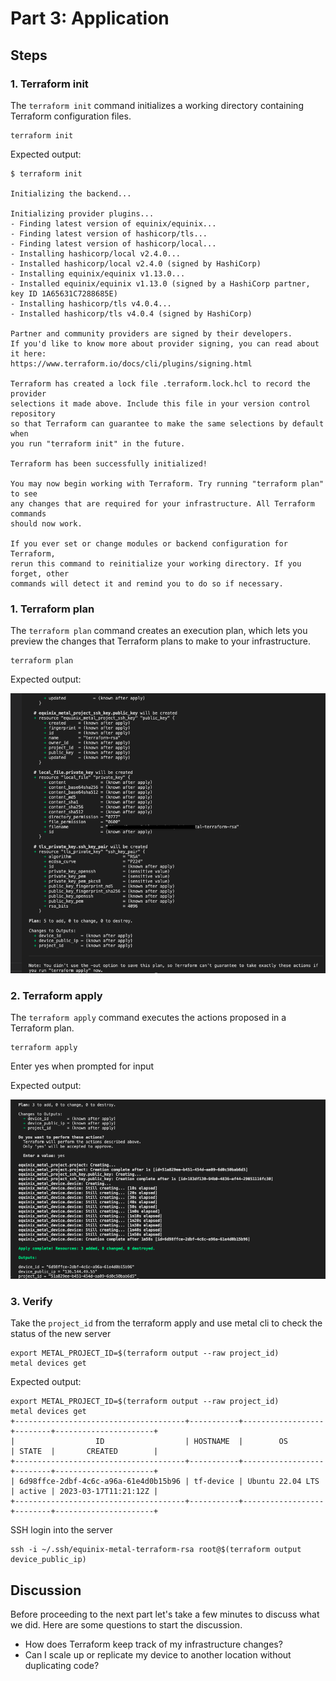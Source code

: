 <!-- See https://squidfunk.github.io/mkdocs-material/reference/ -->
# Part 3: Application

## Steps

### 1. Terraform init

The `terraform init` command initializes a working directory containing Terraform configuration files.

```shell
terraform init
```

Expected output:

```shell
$ terraform init

Initializing the backend...

Initializing provider plugins...
- Finding latest version of equinix/equinix...
- Finding latest version of hashicorp/tls...
- Finding latest version of hashicorp/local...
- Installing hashicorp/local v2.4.0...
- Installed hashicorp/local v2.4.0 (signed by HashiCorp)
- Installing equinix/equinix v1.13.0...
- Installed equinix/equinix v1.13.0 (signed by a HashiCorp partner, key ID 1A65631C7288685E)
- Installing hashicorp/tls v4.0.4...
- Installed hashicorp/tls v4.0.4 (signed by HashiCorp)

Partner and community providers are signed by their developers.
If you'd like to know more about provider signing, you can read about it here:
https://www.terraform.io/docs/cli/plugins/signing.html

Terraform has created a lock file .terraform.lock.hcl to record the provider
selections it made above. Include this file in your version control repository
so that Terraform can guarantee to make the same selections by default when
you run "terraform init" in the future.

Terraform has been successfully initialized!

You may now begin working with Terraform. Try running "terraform plan" to see
any changes that are required for your infrastructure. All Terraform commands
should now work.

If you ever set or change modules or backend configuration for Terraform,
rerun this command to reinitialize your working directory. If you forget, other
commands will detect it and remind you to do so if necessary.
```

### 1. Terraform plan

The `terraform plan` command creates an execution plan, which lets you preview the changes that Terraform plans to make to your infrastructure.

```shell
terraform plan
```

Expected output:

![Terraform plan output](images/terraform-plan-output.png)

### 2. Terraform apply

The `terraform apply` command executes the actions proposed in a Terraform plan.

```shell
terraform apply
```

Enter yes when prompted for input

Expected output:

![Terraform apply output](images/terraform-apply-output.png)

### 3. Verify

Take the `project_id` from the terraform apply and use metal cli to check the status of the new server

```shell
export METAL_PROJECT_ID=$(terraform output --raw project_id)
metal devices get
```

Expected output:

```shell
export METAL_PROJECT_ID=$(terraform output --raw project_id)
metal devices get
+--------------------------------------+-----------+------------------+--------+----------------------+
|                  ID                  | HOSTNAME  |        OS        | STATE  |       CREATED        |
+--------------------------------------+-----------+------------------+--------+----------------------+
| 6d98ffce-2dbf-4c6c-a96a-61e4d0b15b96 | tf-device | Ubuntu 22.04 LTS | active | 2023-03-17T11:21:12Z |
+--------------------------------------+-----------+------------------+--------+----------------------+
```


SSH login into the server

```shell
ssh -i ~/.ssh/equinix-metal-terraform-rsa root@$(terraform output device_public_ip)
```

## Discussion

Before proceeding to the next part let's take a few minutes to discuss what we did. Here are some questions to start the discussion.

* How does Terraform keep track of my infrastructure changes?
* Can I scale up or replicate my device to another location without duplicating code?
